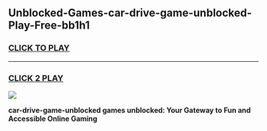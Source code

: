 
## Unblocked-Games-car-drive-game-unblocked-Play-Free-bb1h1
<h3>
<a href="https://premium76.site?title=car-drive-game-unblocked&ref=19M">CLICK TO PLAY</a></h3>
<hr>

<h3>
<a href="https://premium76.site?title=car-drive-game-unblocked&ref=19M">CLICK 2 PLAY</a>
  
</h3>

<a href="https://premium76.site?title=car-drive-game-unblocked&ref=19M"><img src="https://clearcache.store/games.png"></a>


**car-drive-game-unblocked games unblocked: Your Gateway to Fun and Accessible Online Gaming**
